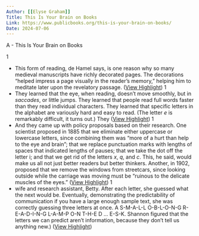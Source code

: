```yaml
---
Author: [[Elyse Graham]]
Title: This Is Your Brain on Books
Link: https://www.publicbooks.org/this-is-your-brain-on-books/
Date: 2024-07-06
---
```

A - This Is Your Brain on Books

1
- This form of reading, de Hamel says, is one reason why so many medieval manuscripts have richly decorated pages. The decorations “helped impress a page visually in the reader’s memory,” helping him to meditate later upon the revelatory passage. ([View Highlight](https://read.readwise.io/read/01hgv259dmn5gsm3tbhh991p46))
1
- They learned that the eye, when reading, doesn’t move smoothly, but in *saccades*, or little jumps. They learned that people read full words faster than they read individual characters. They learned that specific letters in the alphabet are variously hard and easy to read. (The letter *e* is remarkably difficult, it turns out.) They ([View Highlight](https://read.readwise.io/read/01hgv2ky0fjjhcyv15tnvsjxbe))
1
- And they came up with policy proposals based on their research. One scientist proposed in 1885 that we eliminate either uppercase or lowercase letters, since combining them was “more of a hurt than help to the eye and brain”; that we replace punctuation marks with lengths of spaces that indicated lengths of pauses; that we take the dot off the letter i; and that we get rid of the letters *x*, *q*, and *c*. This, he said, would make us all not just better readers but better thinkers. Another, in 1902, proposed that we remove the windows from streetcars, since looking outside while the carriage was moving must be “ruinous to the delicate muscles of the eyes.” ([View Highlight](https://read.readwise.io/read/01hgv2mwysg5daegsd95z99855))
1
- wife and research assistant, Betty. After each letter, she guessed what the next would be. Eventually, demonstrating the predictability of communication if you have a large enough sample text, she was correctly guessing three letters at once. A S-M-A-L-L O-B-L-O-N-G R-E-A-D-I-N-G L-A-M-P O-N T-H-E D … E-S-K. Shannon figured that the letters we can predict aren’t information, because they don’t tell us anything new.) ([View Highlight](https://read.readwise.io/read/01hgv2syvnfcrvtkbby8dftnrs))
